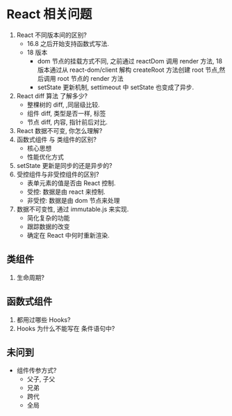 # React 相关问题

1. React 不同版本间的区别?
    - 16.8 之后开始支持函数式写法.
    - 18 版本
        - dom 节点的挂载方式不同, 之前通过 reactDom 调用 render 方法, 18 版本通过从 react-dom/client 解构 createRoot 方法创建 root 节点,然后调用 root 节点的 render 方法
        - setState 更新机制, settimeout 中 setState 也变成了异步.
2. React diff 算法 了解多少?
    - 整棵树的 diff, ,同层级比较.
    - 组件 diff, 类型是否一样, 标签
    - 节点 diff, 内容, 指针前后对比.
3. React 数据不可变, 你怎么理解?
4. 函数式组件 与 类组件的区别?
    - 核心思想
    - 性能优化方式
5. setState 更新是同步的还是异步的?
6. 受控组件与非受控组件的区别?
    - 表单元素的值是否由 React 控制.
    - 受控: 数据是由 react 来控制.
    - 非受控: 数据是由 dom 节点来处理
7. 数据不可变性, 通过 immutable.js 来实现.
    - 简化复杂的功能
    - 跟踪数据的改变
    - 确定在 React 中何时重新渲染.

## 类组件

1. 生命周期?

## 函数式组件

1. 都用过哪些 Hooks?
2. Hooks 为什么不能写在 条件语句中?

## 未问到

-   组件传参方式?
    -   父子, 子父
    -   兄弟
    -   跨代
    -   全局
